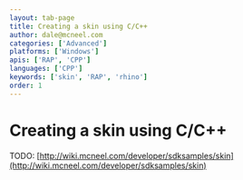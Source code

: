 ```yaml
---
layout: tab-page
title: Creating a skin using C/C++
author: dale@mcneel.com
categories: ['Advanced']
platforms: ['Windows']
apis: ['RAP', 'CPP']
languages: ['CPP']
keywords: ['skin', 'RAP', 'rhino']
order: 1
---
```


# Creating a skin using C/C++

TODO: [http://wiki.mcneel.com/developer/sdksamples/skin](http://wiki.mcneel.com/developer/sdksamples/skin)

